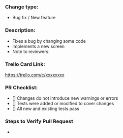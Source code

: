### Change type:
- Bug fix / New feature

### Description:
- Fixes a bug by changing some code
- Implements a new screen
- Note to reviewers: <note goes here>

### Trello Card Link:
https://trello.com/c/xxxxxxxx

### PR Checklist:
- [] Changes do not introduce new warnings or errors
- [] Tests were added or modified to cover changes
- [] All new and existing tests pass

### Steps to Verify Pull Request
- 
